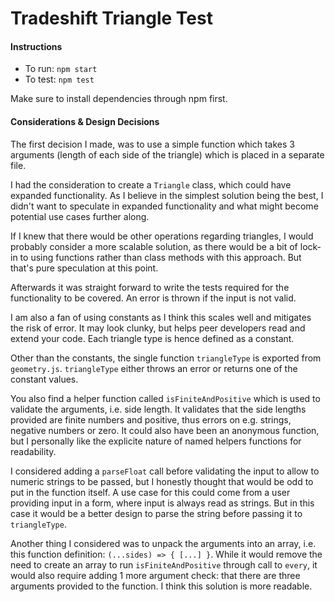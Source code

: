 # Tradeshift Triangle Test

#### Instructions

- To run: `npm start`
- To test: `npm test`

Make sure to install dependencies through npm first.

#### Considerations & Design Decisions

The first decision I made, was to use a simple function which takes 3 arguments (length of each side of the triangle) which is placed in a separate file.

I had the consideration to create a `Triangle` class, which could have expanded functionality. As I believe in the simplest solution being the best, I didn't want to speculate in expanded functionality and what might become potential use cases further along.

If I knew that there would be other operations regarding triangles, I would probably consider a more scalable solution, as there would be a bit of lock-in to using functions rather than class methods with this approach. But that's pure speculation at this point.

Afterwards it was straight forward to write the tests required for the functionality to be covered. An error is thrown if the input is not valid.

I am also a fan of using constants as I think this scales well and mitigates the risk of error. It may look clunky, but helps peer developers read and extend your code. Each triangle type is hence defined as a constant.

Other than the constants, the single function `triangleType` is exported from `geometry.js`. `triangleType` either throws an error or returns one of the constant values.

You also find a helper function called `isFiniteAndPositive` which is used to validate the arguments, i.e. side length. It validates that the side lengths provided are finite numbers and positive, thus errors on e.g. strings, negative numbers or zero. It could also have been an anonymous function, but I personally like the explicite nature of named helpers functions for readability.

I considered adding a `parseFloat` call before validating the input to allow to numeric strings to be passed, but I honestly thought that would be odd to put in the function itself. A use case for this could come from a user providing input in a form, where input is always read as strings. But in this case it would be a better design to parse the string before passing it to `triangleType`.

Another thing I considered was to unpack the arguments into an array, i.e. this function definition: `(...sides) => { [...] }`. While it would remove the need to create an array to run `isFiniteAndPositive` through call to `every`, it would also require adding 1 more argument check: that there are three arguments provided to the function. I think this solution is more readable.
